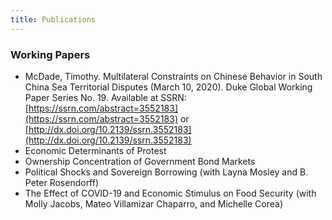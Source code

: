 ```yaml
---
title: Publications
---
```


### Working Papers

  - McDade, Timothy. Multilateral Constraints on Chinese Behavior in South China Sea Territorial Disputes (March 10, 2020). Duke Global Working Paper Series No. 19. Available at SSRN: [https://ssrn.com/abstract=3552183](https://ssrn.com/abstract=3552183) or [http://dx.doi.org/10.2139/ssrn.3552183](http://dx.doi.org/10.2139/ssrn.3552183)
  - Economic Determinants of Protest
  - Ownership Concentration of Government Bond Markets
  - Political Shocks and Sovereign Borrowing (with Layna Mosley and B. Peter Rosendorff)
  - The Effect of COVID-19 and Economic Stimulus on Food Security (with Molly Jacobs, Mateo Villamizar Chaparro, and Michelle Corea)
